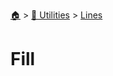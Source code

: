 <!--startTocHeader-->
[🏠](../../README.md) > [🔧 Utilities](../README.md) > [Lines](README.md)
# Fill
<!--endTocHeader--

TODO: Write about `Fill`

!--startTocSubTopic-->
<!--endTocSubTopic-->